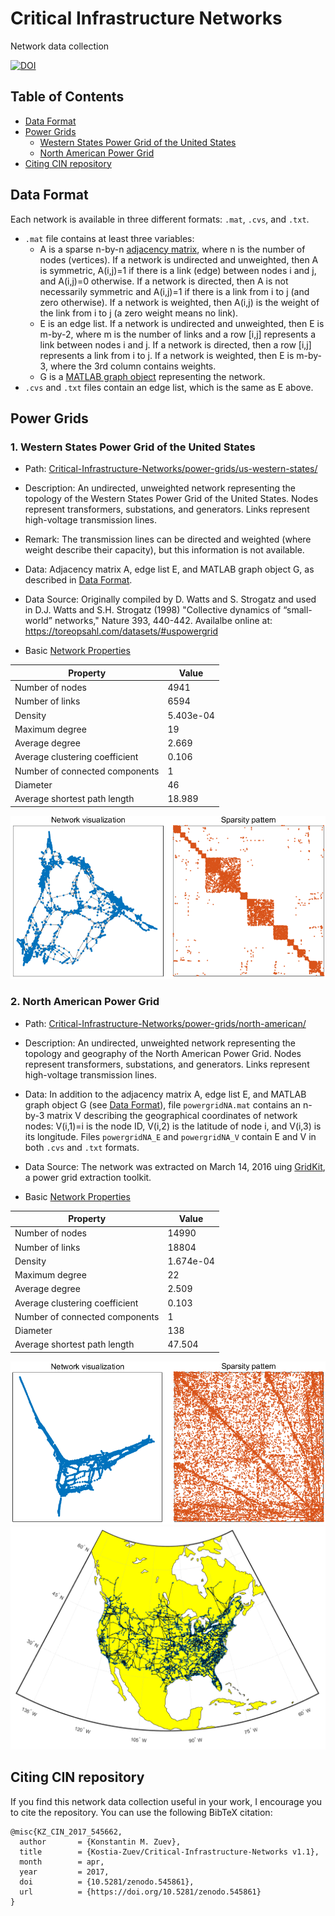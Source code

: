 # Critical Infrastructure Networks 
Network data collection 

[![DOI](https://zenodo.org/badge/87771758.svg)](https://zenodo.org/badge/latestdoi/87771758)

## Table of Contents

* [Data Format](#data-format)
* [Power Grids](#power-grids)
  - [Western States Power Grid of the United States](#wsus)
  - [North American Power Grid](#na)
* [Citing CIN repository](#citing-cin-repository)

## <a name="data-format"></a>Data Format
Each network is available in three different formats: `.mat`, `.cvs`, and `.txt`.
* `.mat` file contains at least three variables:
  - A is a sparse n-by-n [adjacency matrix](https://en.wikipedia.org/wiki/Adjacency_matrix), where n is the number of nodes (vertices). If a network is undirected and unweighted, then A is symmetric, A(i,j)=1 if there is a link (edge) between nodes i and j, and A(i,j)=0 otherwise. If a network is directed, then A is not necessarily symmetric and A(i,j)=1 if there is a link from i to j (and zero otherwise). If a network is weighted, then A(i,j) is the weight of the link from i to j (a zero weight means no link).  
  - E is an edge list. If a network is undirected and unweighted, then E is m-by-2, where m is the number of links and a row [i,j] represents a link between nodes i and j. If a network is directed, then a row [i,j] represents a link from i to j. If a network is weighted, then E is m-by-3, where the 3rd column contains weights. 
  - G is a [MATLAB graph object](https://www.mathworks.com/help/matlab/graph-and-network-algorithms.html) representing the network. 
* `.cvs` and `.txt` files contain an edge list, which is the same as E above.

## <a name="power-grids"></a>Power Grids

### <a name="wsus"></a>1. Western States Power Grid of the United States

* Path: [Critical-Infrastructure-Networks/power-grids/us-western-states/](https://github.com/Kostia-Zuev/Critical-Infrastructure-Networks/tree/master/power-grids/us-western-states)
   
* Description: 
An undirected, unweighted network representing the topology of the Western States Power Grid of the United States. 
Nodes represent transformers, substations, and generators. Links represent high-voltage transmission lines.

* Remark: 
The transmission lines can be directed and weighted (where weight describe their capacity), but this information is not available.

* Data:
Adjacency matrix A, edge list E, and MATLAB graph object G, as described in [Data Format](#data-format).

* Data Source: 
Originally compiled by D. Watts and S. Strogatz and used in 
D.J. Watts and  S.H. Strogatz (1998) "Collective dynamics of “small-world” networks," Nature 393, 440-442.
Availalbe online at: https://toreopsahl.com/datasets/#uspowergrid

* Basic [Network Properties](https://en.wikipedia.org/wiki/Network_science#Network_properties)

Property | Value
-------- | -------------
Number of nodes | 4941
Number of links  | 6594
Density | 5.403e-04
Maximum degree | 19
Average degree | 2.669
Average clustering coefficient | 0.106
Number of connected components | 1
Diameter  | 46 
Average shortest path length | 18.989


![alt tag](https://github.com/Kostia-Zuev/Critical-Infrastructure-Networks/blob/master/power-grids/us-western-states/powergridUSWS.png)

### <a name="na"></a>2. North American Power Grid

* Path: 
[Critical-Infrastructure-Networks/power-grids/north-american/](https://github.com/Kostia-Zuev/Critical-Infrastructure-Networks/tree/master/power-grids/north-american)

* Description: 
An undirected, unweighted network representing the topology and geography of the North American Power Grid. Nodes represent transformers, substations, and generators. Links represent high-voltage transmission lines.

* Data: 
In addition to the adjacency matrix A, edge list E, and MATLAB graph object G (see [Data Format](#data-format)), file `powergridNA.mat` contains an n-by-3 matrix V describing the geographical coordinates of network nodes: V(i,1)=i is the node ID, V(i,2) is the latitude of node i, and V(i,3) is its longitude. Files `powergridNA_E` and `powergridNA_V` contain E and V in both `.cvs` and `.txt` formats.  
    
* Data Source:
The network was extracted on March 14, 2016 uing [GridKit](https://github.com/bdw/GridKit), a power grid extraction toolkit.

* Basic [Network Properties](https://en.wikipedia.org/wiki/Network_science#Network_properties)

Property | Value
-------- | -------------
Number of nodes |  14990
Number of links  | 18804
Density | 1.674e-04
Maximum degree | 22 
Average degree | 2.509
Average clustering coefficient | 0.103
Number of connected components | 1
Diameter  | 138
Average shortest path length | 47.504

![alt tag](https://github.com/Kostia-Zuev/Critical-Infrastructure-Networks/blob/master/power-grids/north-american/powergridNA_top.png)
![alt tag](https://github.com/Kostia-Zuev/Critical-Infrastructure-Networks/blob/master/power-grids/north-american/powergridNA_geo.png)


## <a name="citing-cin-repository"></a>Citing CIN repository
If you find this network data collection useful in your work, I encourage you to cite the repository. 
You can use the following BibTeX citation:

```
@misc{KZ_CIN_2017_545662,
  author       = {Konstantin M. Zuev},
  title        = {Kostia-Zuev/Critical-Infrastructure-Networks v1.1},
  month        = apr,
  year         = 2017,
  doi          = {10.5281/zenodo.545861},
  url          = {https://doi.org/10.5281/zenodo.545861}
}
```
